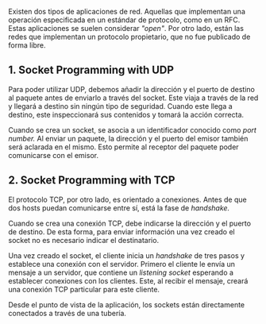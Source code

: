 Existen dos tipos de aplicaciones de red. Aquellas que implementan una operación especificada en un estándar de protocolo, como en un RFC. Estas aplicaciones se suelen considerar *"open"*. Por otro lado, están las redes que implementan un protocolo propietario, que no fue publicado de forma libre.

## 1. Socket Programming with UDP

Para poder utilizar UDP, debemos añadir la dirección y el puerto de destino al paquete antes de enviarlo a través del socket. Este viaja a través de la red y llegará a destino sin ningún tipo de seguridad. Cuando este llega a destino, este inspeccionará sus contenidos y tomará la acción correcta.

Cuando se crea un socket, se asocia a un identificador conocido como *port number.* Al enviar un paquete, la dirección y el puerto del emisor también será aclarada en el mismo. Esto permite al receptor del paquete poder comunicarse con el emisor.

## 2. Socket Programming with TCP

El protocolo TCP, por otro lado, es orientado a conexiones. Antes de que dos hosts puedan comunicarse entre sí, está la fase de *handshake.*

Cuando se crea una conexión TCP, debe indicarse la dirección y el puerto de destino. De esta forma, para enviar información una vez creado el socket no es necesario indicar el destinatario.

Una vez creado el socket, el cliente inicia un *handshake* de tres pasos y establece una conexión con el servidor. Primero el cliente le envía un mensaje a un servidor, que contiene un *listening socket* esperando a establecer conexiones con los clientes. Este, al recibir el mensaje, creará una conexión TCP particular para este cliente.

Desde el punto de vista de la aplicación, los sockets están directamente conectados a través de una tubería.
